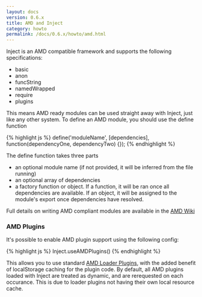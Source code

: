 ```yaml
---
layout: docs
version: 0.6.x
title: AMD and Inject
category: howto
permalink: /docs/0.6.x/howto/amd.html
---
```


Inject is an AMD compatible framework and supports the following specifications:

* basic
* anon
* funcString
* namedWrapped
* require
* plugins

This means AMD ready modules can be used straight away with Inject, just like any other system. To define an AMD module, you should use the define function

{% highlight js %}
define('moduleName', [dependencies], function(dependencyOne, dependencyTwo) {});
{% endhighlight %}

The define function takes three parts

* an optional module name (if not provided, it will be inferred from the file running)
* an optional array of dependencies
* a factory function or object. If a function, it will be ran once all dependencies are available. If an object, it will be assigned to the module's export once dependencies have resolved.

Full details on writing AMD compliant modules are available in the [AMD Wiki](https://github.com/amdjs/amdjs-api/wiki/AMD)

### AMD Plugins

It's possible to enable AMD plugin support using the following config:

{% highlight js %}
Inject.useAMDPlugins()
{% endhighlight %}

This allows you to use standard [AMD Loader Plugins](https://github.com/amdjs/amdjs-api/wiki/Loader-Plugins), with the added benefit of localStorage caching for the plugin code. By default, all AMD plugins loaded with Inject are treated as dynamic, and are rerequested on each occurance. This is due to loader plugins not having their own local resource cache.
